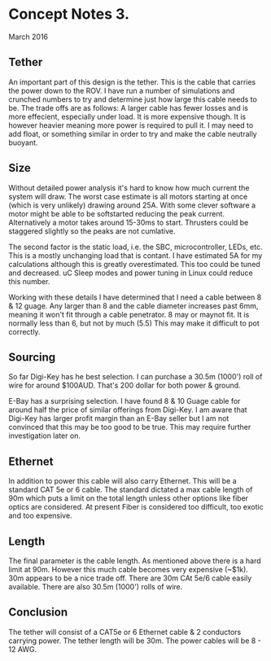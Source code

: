 Concept Notes 3.
=======
March 2016

Tether
-----------

An important part of this design is the tether. This is the cable that carries the power down to the ROV. I have run a number of simulations and crunched numbers to try and determine just how large this cable needs to be. The trade offs are as follows:
A larger cable has fewer losses and is more effecient, especially under load. It is more expensive though.
It is however heavier meaning more power is required to pull it. I may need to add float, or something similar in order to try and make the cable neutrally buoyant.

Size
-----------
Without detailed power analysis it's hard to know how much current the system will draw. The worst case estimate is all motors starting at once (which is very unlikely) drawing around 25A. With some clever software a motor might be able to be softstarted reducing the peak current. Alternatively a motor takes around 15-30ms to start. Thrusters could be staggered slightly so the peaks are not cumlative.

The second factor is the static load, i.e. the SBC, microcontroller, LEDs, etc. This is a mostly unchanging load that is contant. I have estimated 5A for my calculations although this is greatly overestimated. This too could be tuned and decreased. uC Sleep modes and power tuning in Linux could reduce this number. 

Working with these details I have determined that I need a cable between 8  & 12 guage. Any larger than 8 and the cable diameter increases past 6mm, meaning it won't fit through a cable penetrator. 8 may or maynot fit. It is normally less than 6, but not by much (5.5) This may make it difficult to pot correctly.

Sourcing
-----------
So far Digi-Key has he best selection. I can purchase a 30.5m (1000') roll of wire for around $100AUD. That's 200 dollar for both power & ground. 

E-Bay has a surprising selection. I have found 8 & 10 Guage cable for around half the price of similar offerings from Digi-Key. I am aware that Digi-Key has larger profit margin than an E-Bay seller but I am not convinced that this may be too good to be true. This may require further investigation later on.

Ethernet
-----------
In addition to power this cable will also carry Ethernet. This will be a standard CAT 5e or 6 cable. The standard dictated a max cable length of 90m which puts a limit on the total length unless other options like fiber optics are considered. At present Fiber is considered too difficult, too exotic and too expensive.

Length
-----------
The final parameter is the cable length. As mentioned above there is a hard limit at 90m. However this much cable becomes very expensive (~$1k). 30m appears to be a nice trade off. There are 30m CAt 5e/6 cable easily available. There are also 30.5m (1000') rolls of wire. 


Conclusion
-----------
The tether will consist of a CAT5e or 6 Ethernet cable & 2 conductors carrying power.
The tether length will be 30m.
The power cables will be 8 - 12 AWG.
